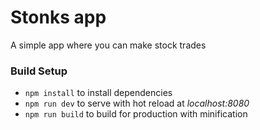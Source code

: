 # Stonks app
A simple app where you can make stock trades

### Build Setup

- `npm install` to install dependencies
- `npm run dev` to serve with hot reload at _localhost:8080_ 
- `npm run build` to build for production with minification
